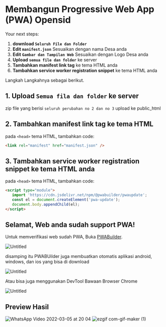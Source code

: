 # Membangun Progressive Web App (PWA) Opensid

Your next steps:
1. **download `Seluruh File dan Folder`**
2. **Edit `manifest.json`** Sesuaikan dengan nama Desa anda
3. **Edit `Gambar dan Tampilan Web`** Sesuaikan dengan Logo Desa anda
4. **Upload `semua file dan folder`** ke server
5. **Tambahkan manifest link tag** ke tema HTML anda 
6. **Tambahkan service worker registration snippet** ke tema HTML anda

Langkah Langkahnya sebagai berikut.

## 1. Upload `Semua fila dan folder` ke server

zip file yang berisi `seluruh perubahan no 2 dan no 3` upload ke public_html

## 2. Tambahkan manifest link tag ke tema HTML

pada `<head>` tema HTML, tambahkan code:

```html
<link rel="manifest" href="manifest.json" />
```

## 3. Tambahkan service worker registration snippet ke tema HTML anda

pada `<head>` tema HTML, tambahkan code:

```html
<script type="module">
   import 'https://cdn.jsdelivr.net/npm/@pwabuilder/pwaupdate';
   const el = document.createElement('pwa-update');
   document.body.appendChild(el);
</script>
```

## Selamat, Web anda sudah support PWA!

Untuk memverifikasi web sudah PWA, Buka [PWABuilder](https://pwabuilder.com). 

![Untitled](https://user-images.githubusercontent.com/35319600/156909097-eab0e4fe-99b4-48b8-ac4c-9db652e1a69a.jpg)

disamping itu PWABUilder juga membuatkan otomatis aplikasi android, windows, dan ios yang bisa di download

 ![Untitled](https://user-images.githubusercontent.com/35319600/156909817-48249c6d-94d2-4dda-8379-0a6c6faa9f4f.jpg)

Atau bisa juga menggunakan DevTool Bawaan Browser Chrome

![Untitled](https://user-images.githubusercontent.com/35319600/156909229-5dc80cfc-2a80-448f-a0ef-4369de0b31ac.jpg)


## Preview Hasil 

![WhatsApp Video 2022-03-05 at 20 04](https://user-images.githubusercontent.com/35319600/156909009-861f12b7-48d8-469b-8685-f3ff83e2b205.gif) ![ezgif com-gif-maker (1)](https://user-images.githubusercontent.com/35319600/156909429-858ab338-7c10-4f29-bddb-425d4de32077.gif)

